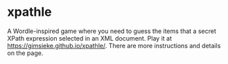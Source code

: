 # xpathle

A Wordle-inspired game where you need to guess the items that a secret XPath expression selected in an XML document. Play it at https://gimsieke.github.io/xpathle/. There are more instructions and details on the page.
